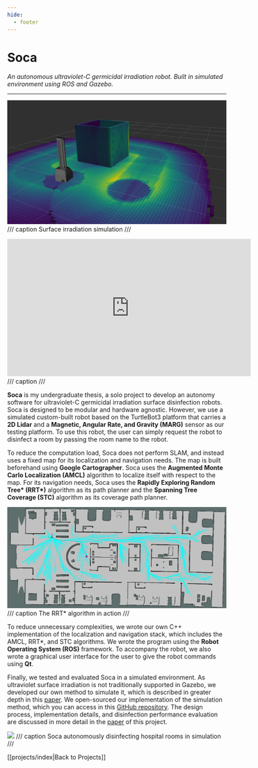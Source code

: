 ```yaml
---
hide:
  - footer
---
```


# Soca

*An autonomous ultraviolet-C germicidal irradiation robot. Built in simulated environment using ROS and Gazebo.*

---

![](../resources/projects/soca/soca.png)
/// caption
Surface irradiation simulation
///

<iframe width="560" height="315" src="https://www.youtube.com/embed/DIwOiWrwsZ8?si=lBd3nLtX9VzA_FrA" title="YouTube video player" frameborder="0" allow="accelerometer; autoplay; clipboard-write; encrypted-media; gyroscope; picture-in-picture; web-share" referrerpolicy="strict-origin-when-cross-origin" allowfullscreen></iframe>
/// caption
///

**Soca** is my undergraduate thesis, a solo project to develop an autonomy software for ultraviolet-C germicidal irradiation surface disinfection robots. Soca is designed to be modular and hardware agnostic. However, we use a simulated custom-built robot based on the TurtleBot3 platform that carries a **2D Lidar** and a **Magnetic, Angular Rate, and Gravity (MARG)** sensor as our testing platform. To use this robot, the user can simply request the robot to disinfect a room by passing the room name to the robot.

To reduce the computation load, Soca does not perform SLAM, and instead uses a fixed map for its localization and navigation needs. The map is built beforehand using **Google Cartographer**. Soca uses the **Augmented Monte Carlo Localization (AMCL)** algorithm to localize itself with respect to the map. For its navigation needs, Soca uses the **Rapidly Exploring Random Tree\* (RRT\*)** algorithm as its path planner and the **Spanning Tree Coverage (STC)** algorithm as its coverage path planner.

![](../resources/projects/soca/rrtstar.png)
/// caption
The RRT* algorithm in action
///

To reduce unnecessary complexities, we wrote our own C++ implementation of the localization and navigation stack, which includes the AMCL, RRT*, and STC algorithms. We wrote the program using the **Robot Operating System (ROS)** framework. To accompany the robot, we also wrote a graphical user interface for the user to give the robot commands using **Qt**. 

Finally, we tested and evaluated Soca in a simulated environment. As ultraviolet surface irradiation is not traditionally supported in Gazebo, we developed our own method to simulate it, which is described in greater depth in this <a href="https://ieeexplore.ieee.org/abstract/document/9501868" target="_blank">paper</a>. We open-sourced our implementation of the simulation method, which you can access in this <a href="https://github.com/titoirfan/soca_octomap" target="_blank">GitHub repository</a>. The design process, implementation details, and disinfection performance evaluation are discussed in more detail in the <a href="https://ieeexplore.ieee.org/abstract/document/9501737" target="_blank">paper</a> of this project.

![](../resources/projects/soca/gui_demo.gif)
/// caption
Soca autonomously disinfecting hospital rooms in simulation
///

[[projects/index|Back to Projects]]
